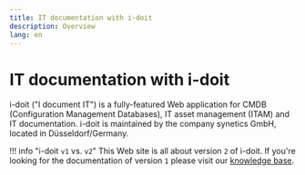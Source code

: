 ```yaml
---
title: IT documentation with i-doit
description: Overview
lang: en
---
```


# IT documentation with i-doit

i-doit ("I document IT") is a fully-featured Web application for CMDB (Configuration Management Databases), IT asset management (ITAM) and IT documentation. i-doit is maintained by the company synetics GmbH, located in Düsseldorf/Germany.

!!! info "i-doit `v1` vs. `v2`"
    This Web site is all about version `2` of i-doit. If you're looking for the documentation of version `1` please visit our [knowledge base](https://kb.i-doit.com/display/en/).
